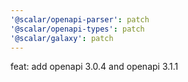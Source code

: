 ```yaml
---
'@scalar/openapi-parser': patch
'@scalar/openapi-types': patch
'@scalar/galaxy': patch
---
```


feat: add openapi 3.0.4 and openapi 3.1.1
